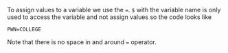 To assign values to a variable we use the `=`.
`$` with the variable name is only used to access the variable and not assign 
values so the code looks like 
```
PWN=COLLEGE
```
Note that there is no space in and around `=` operator.
